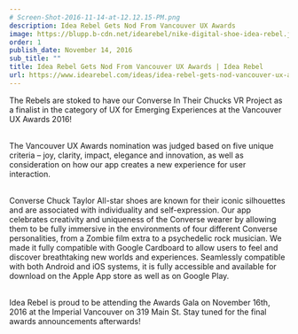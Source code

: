```yaml
---
# Screen-Shot-2016-11-14-at-12.12.15-PM.png
description: Idea Rebel Gets Nod From Vancouver UX Awards
image: https://blupp.b-cdn.net/idearebel/nike-digital-shoe-idea-rebel.jpeg?quality=80&width=800
order: 1
publish_date: November 14, 2016
sub_title: ""
title: Idea Rebel Gets Nod From Vancouver UX Awards | Idea Rebel
url: https://www.idearebel.com/ideas/idea-rebel-gets-nod-vancouver-ux-awards/
---
```

The Rebels are stoked to have our Converse In Their Chucks VR Project as a finalist in the category of UX for Emerging Experiences at the Vancouver UX Awards 2016!

\
The Vancouver UX Awards nomination was judged based on five unique criteria – joy, clarity, impact, elegance and innovation, as well as consideration on how our app creates a new experience for user interaction.

\
Converse Chuck Taylor All-star shoes are known for their iconic silhouettes and are associated with individuality and self-expression. Our app celebrates creativity and uniqueness of the Converse wearer by allowing them to be fully immersive in the environments of four different Converse personalities, from a Zombie film extra to a psychedelic rock musician. We made it fully compatible with Google Cardboard to allow users to feel and discover breathtaking new worlds and experiences. Seamlessly compatible with both Android and iOS systems, it is fully accessible and available for download on the Apple App store as well as on Google Play.

\
Idea Rebel is proud to be attending the Awards Gala on November 16th, 2016 at the Imperial Vancouver on 319 Main St. Stay tuned for the final awards announcements afterwards!
